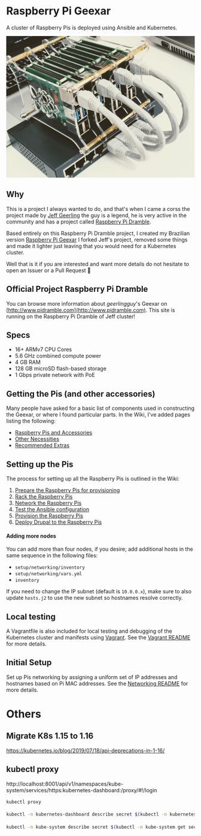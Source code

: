 # Raspberry Pi Geexar

A cluster of Raspberry Pis is deployed using Ansible and Kubernetes.

<p align="center">
<img src="/images/raspberry-pi-geexar-2020.jpg" alt="Raspberry Pi Geexar" /></p>

## Why

This is a project I always wanted to do, and that's when I came a corss the project made by [Jeff Geerling](https://github.com/geerlingguy) the guy is a legend, he is very active in the community and has a project called [Raspberry Pi Dramble](https://github.com/geerlingguy/raspberry-pi-dramble).

Based entirely on this Raspberry Pi Dramble project, I created my Brazilian version [Raspberry Pi Geexar](https://github.com/rafasousa/geexar-raspberry-pi) I forked Jeff's project, removed some things and made it lighter just leaving that you would need for a Kubernetes cluster.

Well that is it if you are interested and want more details do not hesitate to open an Issuer or a Pull Request :slightly_smiling_face:

## Official Project Raspberry Pi Dramble

You can browse more information about _geerlingguy_'s Geexar on [http://www.pidramble.com](http://www.pidramble.com). This site is running on the Raspberry Pi Dramble of Jeff cluster!

## Specs

  - 16+ ARMv7 CPU Cores
  - 5.6 GHz combined compute power
  - 4 GB RAM
  - 128 GB microSD flash-based storage
  - 1 Gbps private network with PoE


## Getting the Pis (and other accessories)

Many people have asked for a basic list of components used in constructing the Geexar, or where I found particular parts. In the Wiki, I've added pages listing the following:

  - [Raspberry Pis and Accessories](http://www.pidramble.com/wiki/hardware/pis)
  - [Other Necessities](http://www.pidramble.com/wiki/hardware/necessities)
  - [Recommended Extras](http://www.pidramble.com/wiki/hardware/extras)

## Setting up the Pis

The process for setting up all the Raspberry Pis is outlined in the Wiki:

  1. [Prepare the Raspberry Pis for provisioning](http://www.pidramble.com/wiki/setup/prepare)
  1. [Rack the Raspberry Pis](http://www.pidramble.com/wiki/setup/rack)
  1. [Network the Raspberry Pis](http://www.pidramble.com/wiki/setup/network)
  1. [Test the Ansible configuration](http://www.pidramble.com/wiki/setup/test-ansible)
  1. [Provision the Raspberry Pis](http://www.pidramble.com/wiki/setup/provision)
  1. [Deploy Drupal to the Raspberry Pis](http://www.pidramble.com/wiki/setup/deploy-drupal)

#### Adding more nodes

You can add more than four nodes, if you desire; add additional hosts in the same sequence in the following files:

  - `setup/networking/inventory`
  - `setup/networking/vars.yml`
  - `inventory`

If you need to change the IP subnet (default is `10.0.0.x`), make sure to also update `hosts.j2` to use the new subnet so hostnames resolve correctly.

## Local testing

A Vagrantfile is also included for local testing and debugging of the Kubernetes cluster and manifests using [Vagrant](https://www.vagrantup.com). See the [Vagrant README](testing/vagrant/README.md) for more details.

## Initial Setup

Set up Pis networking by assigning a uniform set of IP addresses and hostnames based on Pi MAC addresses.
See the [Networking README](setup/networking/README.md) for more details.

# Others

## Migrate K8s 1.15 to 1.16
https://kubernetes.io/blog/2019/07/18/api-deprecations-in-1-16/

## kubectl proxy
http://localhost:8001/api/v1/namespaces/kube-system/services/https:kubernetes-dashboard:/proxy/#!/login

```bash
kubectl proxy

kubectl -n kubernetes-dashboard describe secret $(kubectl -n kubernetes-dashboard get secret | grep admin-user | awk '{print $1}')

kubectl -n kube-system describe secret $(kubectl -n kube-system get secret | grep admin-user | awk '{print $1}')

```
